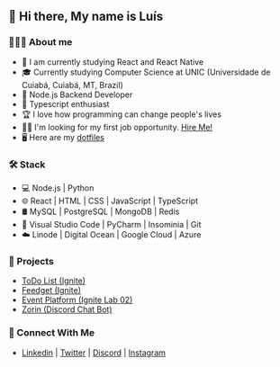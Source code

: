 <h2>👋 Hi there, My name is Luís</h2>

<h3>👨🏻‍💻 About me</h3>

<ul>
  <li>🔭 I am currently studying React and React Native</li>
  <li>🎓 Currently studying Computer Science at UNIC (Universidade de Cuiabá, Cuiabá, MT, Brazil)</li>
  <li>💼 Node.js Backend Developer</li>
  <li>🌱 Typescript enthusiast</li>
  <li>🏆 I love how programming can change people's lives</li>
  <li>👨‍💻 I'm looking for my first job opportunity. <a href="mailto:me@xyluis.tech">Hire Me!</a></li>
  <li>🖥️ Here are my <a href="https://github.com/xyluis/dotfiles">dotfiles</a></li>
</ul>

<h3>🛠 Stack</h3>

<ul>
  <li>💻 Node.js | Python</li>
  <li>🌐 React | HTML | CSS | JavaScript | TypeScript</li>
  <li>🛢 MySQL | PostgreSQL | MongoDB | Redis</li>
  <li>🔧 Visual Studio Code | PyCharm | Insominia | Git</li>
  <li>☁️ Linode | Digital Ocean | Google Cloud | Azure</li>
</ul>

<h3>📁 Projects</h3>
  
<ul>
  <li><a href="https://github.com/xyluis/todo">ToDo List (Ignite)</a></li>
  <li><a href="https://github.com/xyluis/feedget">Feedget (Ignite)</a></li>
  <li><a href="https://github.com/xyluis/ignite-lab-2">Event Platform (Ignite Lab 02)</a></li>
  <li><a href="https://zorin.com.br">Zorin (Discord Chat Bot)</a></li>
</ul>

<h3>👥 Connect With Me</h3>
  
<ul>
  <li>
    <a href="https://linkedin.com/in/xyluiis">Linkedin</a> |
    <a href="https://twitter.com/xyluiis">Twitter</a> |
    <a href="https://discord.com/users/471333722810089492">Discord</a> |
    <a href="https://www.instagram.com/xyluiis">Instagram</a>
  </li>
</ul>
